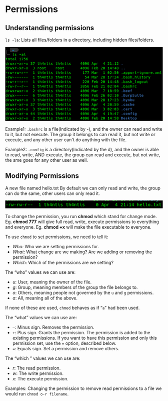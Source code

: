 # Permissions

## Understanding permissions

`ls -la`: Lists all files/folders in a directory, including hidden files/folders.

![](<../../.gitbook/assets/image (98) (1) (1).png>)

Example1: `.bashrc` is a file(Indicated by -), and the owner can read and write to it, but not execute. The group it belongs to can read it, but not write or execute, and any other user can't do anything with the file.

Example2: `.config` is a directory(Indicated by the d), and the owner is able to read, write, AND execute, the group can read and execute, but not write, the sme goes for any other user as well.

## Modifying Permissions

A new file named hello.txt  By default we can only read and write, the group can do the same, other users can only read it.

![](<../../.gitbook/assets/image (190).png>)

To change the permission, you run **chmod** which stand for change mode. Eg. **chmod 777** will give full read, write, execute permissions to everything and everyone.  Eg. **chmod +x** will make the file executable to everyone.

To use `chmod` to set permissions, we need to tell it:

* _Who:_ Who we are setting permissions for.
* _What_: What change are we making? Are we adding or removing the permission?
* _Which_: Which of the permissions are we setting?

The “who” values we can use are:

* _u_: User, meaning the owner of the file.
* _g_: Group, meaning members of the group the file belongs to.
* _o_: Others, meaning people not governed by the `u` and `g` permissions.
* _a_: All, meaning all of the above.

If none of these are used, `chmod` behaves as if “`a`” had been used.

The “what” values we can use are:

* _`–`_: Minus sign. Removes the permission.
* _`+`_: Plus sign. Grants the permission. The permission is added to the existing permissions. If you want to have this permission and only this permission set, use the `=` option, described below.
* _`=`_: Equals sign. Set a permission and remove others.

The “which ” values we can use are:

* _r_:  The read permission.
* _w_: The write permission.
* _x_: The execute permission.

Examples: Changing the permission to remove read permissions to a file we would run `chmod o-r filename`.&#x20;

